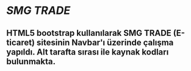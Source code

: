 # _SMG TRADE_
## HTML5 bootstrap kullanılarak SMG TRADE (E-ticaret) sitesinin Navbar'ı üzerinde çalışma yapıldı. Alt tarafta sırası ile kaynak kodları bulunmakta.
